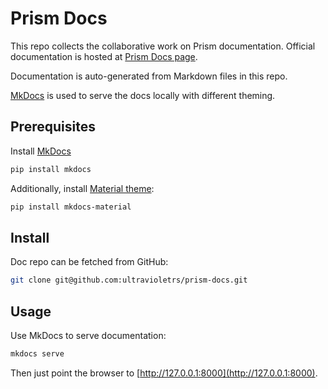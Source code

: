 # Prism Docs

This repo collects the collaborative work on Prism documentation.
Official documentation is hosted at [Prism Docs page][docs].

Documentation is auto-generated from Markdown files in this repo.

[MkDocs](https://www.mkdocs.org/) is used to serve the docs locally with different theming.

## Prerequisites

Install [MkDocs](https://www.mkdocs.org/#installation)

```bash
pip install mkdocs
```

Additionally, install [Material theme](https://squidfunk.github.io/mkdocs-material/):

```bash
pip install mkdocs-material
```

## Install

Doc repo can be fetched from GitHub:

```bash
git clone git@github.com:ultravioletrs/prism-docs.git
```

## Usage

Use MkDocs to serve documentation:

```bash
mkdocs serve
```

Then just point the browser to [http://127.0.0.1:8000](http://127.0.0.1:8000).


[docs]: https://docs.prism.ai
